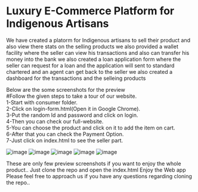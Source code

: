 # Luxury E-Commerce Platform for Indigenous Artisans
We have created a platorm for Indigenous artisans to sell their product and also view there stats on the selling products 
we also provided a wallet facility where the seller can view his transactions and also can transfer his money into the bank
we also created a loan application form where the seller can request for a loan and the application will sent to standard chartered and an agent can get back to the seller
we also created a dashboard for the transactions and the selleing products

Below are the some screenshots for the preview <br>
#Follow the given steps to take a tour of our website. <br>
1-Start with consumer folder.<br>
2-Click on login-form.html(Open it in Google Chrome).<br>
3-Put the random Id and password and click on login.<br>
4-Then you can check our full-website.<br>
5-You can choose the product and click on it to add the item on cart.<br>
6-After that you can check the Payment Option.<br>
7-Just click on index.html to see the seller part.<br>


![image](https://user-images.githubusercontent.com/54260470/158051672-dff34e99-a45e-440e-9d96-cb14e40a3ae5.png)
![image](https://user-images.githubusercontent.com/54260470/158051879-65cec9d6-ba8f-4263-8630-4a7f71e46881.png)
![image](https://user-images.githubusercontent.com/54260470/158051842-f6aaeae1-4509-426b-aad0-2c7a62bfa360.png)
![image](https://user-images.githubusercontent.com/101415826/158046211-367419b6-8bf0-46a7-8275-2fa18b05f65d.png)
![image](https://user-images.githubusercontent.com/101415826/158046325-f02e5ec8-7521-40ae-88ae-f0c2148ad971.png)

These are only few preview screenshots if you want to enjoy the whole product.. 
Just clone the repo and open the index.html
Enjoy the Web app
Please feel free to approach us if you have any questions regarding cloning the repo.. 

